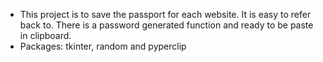 - This project is to save the passport for each website. It is easy to refer back to. There is a password generated function and ready to be paste in clipboard.
- Packages: tkinter, random and pyperclip

